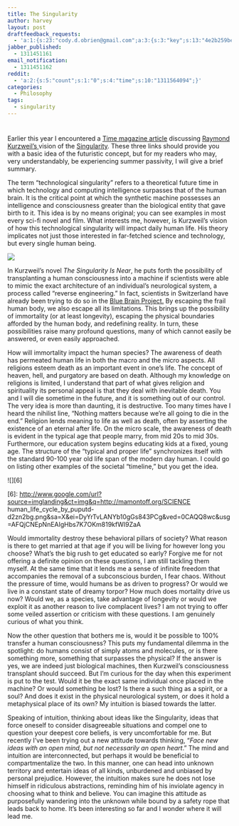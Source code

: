 ```yaml
---
title: The Singularity
author: harvey
layout: post
draftfeedback_requests:
  - 'a:1:{s:23:"cody.d.obrien@gmail.com";a:3:{s:3:"key";s:13:"4e2b259bee782";s:4:"time";s:10:"1311450523";s:7:"user_id";s:8:"24387590";}}'
jabber_published:
  - 1311451161
email_notification:
  - 1311451162
reddit:
  - 'a:2:{s:5:"count";s:1:"0";s:4:"time";s:10:"1311564094";}'
categories:
  - Philosophy
tags:
  - singularity
---
```

# 

Earlier this year I encountered a [Time magazine article][1] discussing [Raymond Kurzweil’s ][2]vision of the [Singularity][3]. These three links should provide you with a basic idea of the futuristic concept, but for my readers who may, very understandably, be experiencing summer passivity, I will give a brief summary.

 [1]: http://www.time.com/time/magazine/article/0,9171,2048299,00.html
 [2]: http://en.wikipedia.org/wiki/Ray_Kurzweil
 [3]: http://en.wikipedia.org/wiki/Technological_singularity

The term “technological singularity” refers to a theoretical future time in which technology and computing intelligence surpasses that of the human brain. It is the critical point at which the synthetic machine possesses an intelligence and consciousness greater than the biological entity that gave birth to it. This idea is by no means original; you can see examples in most every sci-fi novel and film. What interests me, however, is Kurzweil’s vision of how this technological singularity will impact daily human life. His theory implicates not just those interested in far-fetched science and technology, but every single human being.

![][4]

 [4]: http://www.google.com/url?source=imglanding&ct=img&q=http://deathreferencedesk.org/wp-content/uploads/2010/06/ieee-spectrum-technological-singularity-thumb.png&sa=X&ei=YyUrTqyQGqXw0gG17YmOCw&ved=0CAQQ8wc&usg=AFQjCNHIaKpDviKPZGnL4JyE-SrAfAyGLg

In Kurzweil’s novel *The Singularity Is Near*, he puts forth the possibility of transplanting a human consciousness into a machine if scientists were able to mimic the exact architecture of an individual’s neurological system, a process called “reverse engineering.” In fact, scientists in Switzerland have already been trying to do so in the [Blue Brain Project.][5] By escaping the frail human body, we also escape all its limitations. This brings up the possibility of immortality (or at least longevity), escaping the physical boundaries afforded by the human body, and redefining reality. In turn, these possibilities raise many profound questions, many of which cannot easily be answered, or even easily approached.

 [5]: http://en.wikipedia.org/wiki/Blue_Brain_Project

How will immortality impact the human species? The awareness of death has permeated human life in both the macro and the micro aspects. All religions esteem death as an important event in one’s life. The concept of heaven, hell, and purgatory are based on death. Although my knowledge on religions is limited, I understand that part of what gives religion and spirituality its personal appeal is that they deal with inevitable death. You and I will die sometime in the future, and it is something out of our control. The very idea is more than daunting, it is destructive. Too many times have I heard the nihilist line, “Nothing matters because we’re all going to die in the end.” Religion lends meaning to life as well as death, often by asserting the existence of an eternal after life. On the micro scale, the awareness of death is evident in the typical age that people marry, from mid 20s to mid 30s. Furthermore, our education system begins educating kids at a fixed, young age. The structure of the “typical and proper life” synchronizes itself with the standard 90-100 year old life span of the modern day human. I could go on listing other examples of the societal “timeline,” but you get the idea.

![][6]

 [6]: http://www.google.com/url?source=imglanding&ct=img&q=http://mamontoff.org/SCIENCE human_life_cycle_by_puputd-d2zn2bg.png&sa=X&ei=DyYrTvLANYb10gGs843PCg&ved=0CAQQ8wc&usg=AFQjCNEpNnEAIgHbs7K7OKm819kfWI9ZaA

Would immortality destroy these behavioral pillars of society? What reason is there to get married at that age if you will be living for however long you choose? What’s the big rush to get educated so early? Forgive me for not offering a definite opinion on these questions, I am still tackling them myself. At the same time that it lends me a sense of infinite freedom that accompanies the removal of a subconscious burden, I fear chaos. Without the pressure of time, would humans be as driven to progress? Or would we live in a constant state of dreamy torpor? How much does mortality drive us now? Would we, as a species, take advantage of longevity or would we exploit it as another reason to live complacent lives? I am not trying to offer some veiled assertion or criticism with these questions. I am genuinely curious of what you think.

Now the other question that bothers me is, would it be possible to 100% transfer a human consciousness? This puts my fundamental dilemma in the spotlight: do humans consist of simply atoms and molecules, or is there something more, something that surpasses the physical? If the answer is yes, we are indeed just biological machines, then Kurzweil’s consciousness transplant should succeed. But I’m curious for the day when this experiment is put to the test. Would it be the exact same individual once placed in the machine? Or would something be lost? Is there a such thing as a spirit, or a soul? And does it exist in the physical neurological system, or does it hold a metaphysical place of its own? My intuition is biased towards the latter.

Speaking of intuition, thinking about ideas like the Singularity, ideas that force oneself to consider disagreeable situations and compel one to question your deepest core beliefs, is very uncomfortable for me. But recently I’ve been trying out a new attitude towards thinking, “*Face new ideas with an open mind, but not necessarily an open heart*.” The mind and intuition are interconnected, but perhaps it would be beneficial to compartmentalize the two. In this manner, one can head into unknown territory and entertain ideas of all kinds, unburdened and unbiased by personal prejudice. However, the intuition makes sure he does not lose himself in ridiculous abstractions, reminding him of his inviolate agency in choosing what to think and believe. You can imagine this attitude as purposefully wandering into the unknown while bound by a safety rope that leads back to home. It’s been interesting so far and I wonder where it will lead me.
